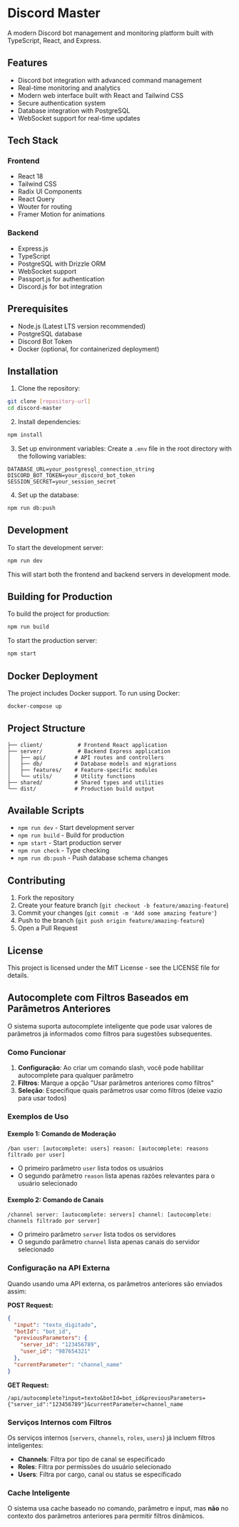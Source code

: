 # Discord Master

A modern Discord bot management and monitoring platform built with TypeScript, React, and Express.

## Features

- Discord bot integration with advanced command management
- Real-time monitoring and analytics
- Modern web interface built with React and Tailwind CSS
- Secure authentication system
- Database integration with PostgreSQL
- WebSocket support for real-time updates

## Tech Stack

### Frontend
- React 18
- Tailwind CSS
- Radix UI Components
- React Query
- Wouter for routing
- Framer Motion for animations

### Backend
- Express.js
- TypeScript
- PostgreSQL with Drizzle ORM
- WebSocket support
- Passport.js for authentication
- Discord.js for bot integration

## Prerequisites

- Node.js (Latest LTS version recommended)
- PostgreSQL database
- Discord Bot Token
- Docker (optional, for containerized deployment)

## Installation

1. Clone the repository:
```bash
git clone [repository-url]
cd discord-master
```

2. Install dependencies:
```bash
npm install
```

3. Set up environment variables:
Create a `.env` file in the root directory with the following variables:
```
DATABASE_URL=your_postgresql_connection_string
DISCORD_BOT_TOKEN=your_discord_bot_token
SESSION_SECRET=your_session_secret
```

4. Set up the database:
```bash
npm run db:push
```

## Development

To start the development server:

```bash
npm run dev
```

This will start both the frontend and backend servers in development mode.

## Building for Production

To build the project for production:

```bash
npm run build
```

To start the production server:

```bash
npm start
```

## Docker Deployment

The project includes Docker support. To run using Docker:

```bash
docker-compose up
```

## Project Structure

```
├── client/           # Frontend React application
├── server/           # Backend Express application
│   ├── api/         # API routes and controllers
│   ├── db/          # Database models and migrations
│   ├── features/    # Feature-specific modules
│   └── utils/       # Utility functions
├── shared/          # Shared types and utilities
└── dist/            # Production build output
```

## Available Scripts

- `npm run dev` - Start development server
- `npm run build` - Build for production
- `npm start` - Start production server
- `npm run check` - Type checking
- `npm run db:push` - Push database schema changes

## Contributing

1. Fork the repository
2. Create your feature branch (`git checkout -b feature/amazing-feature`)
3. Commit your changes (`git commit -m 'Add some amazing feature'`)
4. Push to the branch (`git push origin feature/amazing-feature`)
5. Open a Pull Request

## License

This project is licensed under the MIT License - see the LICENSE file for details.

## Autocomplete com Filtros Baseados em Parâmetros Anteriores

O sistema suporta autocomplete inteligente que pode usar valores de parâmetros já informados como filtros para sugestões subsequentes.

### Como Funcionar

1. **Configuração**: Ao criar um comando slash, você pode habilitar autocomplete para qualquer parâmetro
2. **Filtros**: Marque a opção "Usar parâmetros anteriores como filtros" 
3. **Seleção**: Especifique quais parâmetros usar como filtros (deixe vazio para usar todos)

### Exemplos de Uso

#### Exemplo 1: Comando de Moderação
```
/ban user: [autocomplete: users] reason: [autocomplete: reasons filtrado por user]
```

- O primeiro parâmetro `user` lista todos os usuários
- O segundo parâmetro `reason` lista apenas razões relevantes para o usuário selecionado

#### Exemplo 2: Comando de Canais
```
/channel server: [autocomplete: servers] channel: [autocomplete: channels filtrado por server]
```

- O primeiro parâmetro `server` lista todos os servidores
- O segundo parâmetro `channel` lista apenas canais do servidor selecionado

### Configuração na API Externa

Quando usando uma API externa, os parâmetros anteriores são enviados assim:

**POST Request:**
```json
{
  "input": "texto_digitado",
  "botId": "bot_id",
  "previousParameters": {
    "server_id": "123456789",
    "user_id": "987654321"
  },
  "currentParameter": "channel_name"
}
```

**GET Request:**
```
/api/autocomplete?input=texto&botId=bot_id&previousParameters={"server_id":"123456789"}&currentParameter=channel_name
```

### Serviços Internos com Filtros

Os serviços internos (`servers`, `channels`, `roles`, `users`) já incluem filtros inteligentes:

- **Channels**: Filtra por tipo de canal se especificado
- **Roles**: Filtra por permissões do usuário selecionado
- **Users**: Filtra por cargo, canal ou status se especificado

### Cache Inteligente

O sistema usa cache baseado no comando, parâmetro e input, mas **não** no contexto dos parâmetros anteriores para permitir filtros dinâmicos. 